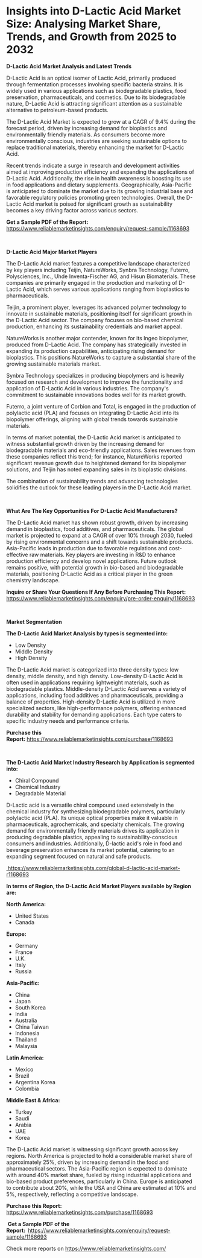 <p><h1>Insights into D-Lactic Acid Market Size: Analysing Market Share, Trends, and Growth from 2025 to 2032</h1></p><p><strong>D-Lactic Acid Market Analysis and Latest Trends</strong></p>
<p><p>D-Lactic Acid is an optical isomer of Lactic Acid, primarily produced through fermentation processes involving specific bacteria strains. It is widely used in various applications such as biodegradable plastics, food preservation, pharmaceuticals, and cosmetics. Due to its biodegradable nature, D-Lactic Acid is attracting significant attention as a sustainable alternative to petroleum-based products.</p><p>The D-Lactic Acid Market is expected to grow at a CAGR of 9.4% during the forecast period, driven by increasing demand for bioplastics and environmentally friendly materials. As consumers become more environmentally conscious, industries are seeking sustainable options to replace traditional materials, thereby enhancing the market for D-Lactic Acid.</p><p>Recent trends indicate a surge in research and development activities aimed at improving production efficiency and expanding the applications of D-Lactic Acid. Additionally, the rise in health awareness is boosting its use in food applications and dietary supplements. Geographically, Asia-Pacific is anticipated to dominate the market due to its growing industrial base and favorable regulatory policies promoting green technologies. Overall, the D-Lactic Acid market is poised for significant growth as sustainability becomes a key driving factor across various sectors.</p></p>
<p><strong>Get a Sample PDF of the Report:&nbsp;</strong> <a href="https://www.reliablemarketinsights.com/enquiry/request-sample/1168693?utm_campaign=1938&utm_medium=2&utm_source=Github&utm_content=ia&utm_term=23032025&utm_id=d-lactic-acid">https://www.reliablemarketinsights.com/enquiry/request-sample/1168693</a></p>
<p>&nbsp;</p>
<p><strong>D-Lactic Acid Major Market Players</strong></p>
<p><p>The D-Lactic Acid market features a competitive landscape characterized by key players including Teijin, NatureWorks, Synbra Technology, Futerro, Polysciences, Inc., Uhde Inventa-Fischer AG, and Hisun Biomaterials. These companies are primarily engaged in the production and marketing of D-Lactic Acid, which serves various applications ranging from bioplastics to pharmaceuticals.</p><p>Teijin, a prominent player, leverages its advanced polymer technology to innovate in sustainable materials, positioning itself for significant growth in the D-Lactic Acid sector. The company focuses on bio-based chemical production, enhancing its sustainability credentials and market appeal.</p><p>NatureWorks is another major contender, known for its Ingeo biopolymer, produced from D-Lactic Acid. The company has strategically invested in expanding its production capabilities, anticipating rising demand for bioplastics. This positions NatureWorks to capture a substantial share of the growing sustainable materials market.</p><p>Synbra Technology specializes in producing biopolymers and is heavily focused on research and development to improve the functionality and application of D-Lactic Acid in various industries. The company's commitment to sustainable innovations bodes well for its market growth.</p><p>Futerro, a joint venture of Corbion and Total, is engaged in the production of polylactic acid (PLA) and focuses on integrating D-Lactic Acid into its biopolymer offerings, aligning with global trends towards sustainable materials.</p><p>In terms of market potential, the D-Lactic Acid market is anticipated to witness substantial growth driven by the increasing demand for biodegradable materials and eco-friendly applications. Sales revenues from these companies reflect this trend; for instance, NatureWorks reported significant revenue growth due to heightened demand for its biopolymer solutions, and Teijin has noted expanding sales in its bioplastic divisions. </p><p>The combination of sustainability trends and advancing technologies solidifies the outlook for these leading players in the D-Lactic Acid market.</p></p>
<p>&nbsp;</p>
<p><strong>What Are The Key Opportunities For D-Lactic Acid Manufacturers?</strong></p>
<p><p>The D-Lactic Acid market has shown robust growth, driven by increasing demand in bioplastics, food additives, and pharmaceuticals. The global market is projected to expand at a CAGR of over 10% through 2030, fueled by rising environmental concerns and a shift towards sustainable products. Asia-Pacific leads in production due to favorable regulations and cost-effective raw materials. Key players are investing in R&D to enhance production efficiency and develop novel applications. Future outlook remains positive, with potential growth in bio-based and biodegradable materials, positioning D-Lactic Acid as a critical player in the green chemistry landscape.</p></p>
<p><strong>Inquire or Share Your Questions If Any Before Purchasing This Report:</strong> <a href="https://www.reliablemarketinsights.com/enquiry/pre-order-enquiry/1168693?utm_campaign=1938&utm_medium=2&utm_source=Github&utm_content=ia&utm_term=23032025&utm_id=d-lactic-acid">https://www.reliablemarketinsights.com/enquiry/pre-order-enquiry/1168693</a></p>
<p>&nbsp;</p>
<p><strong>Market Segmentation</strong></p>
<p><strong>The D-Lactic Acid Market Analysis by types is segmented into:</strong></p>
<p><ul><li>Low Density</li><li>Middle Density</li><li>High Density</li></ul></p>
<p><p>The D-Lactic Acid market is categorized into three density types: low density, middle density, and high density. Low-density D-Lactic Acid is often used in applications requiring lightweight materials, such as biodegradable plastics. Middle-density D-Lactic Acid serves a variety of applications, including food additives and pharmaceuticals, providing a balance of properties. High-density D-Lactic Acid is utilized in more specialized sectors, like high-performance polymers, offering enhanced durability and stability for demanding applications. Each type caters to specific industry needs and performance criteria.</p></p>
<p><strong>Purchase this Report:&nbsp;</strong><a href="https://www.reliablemarketinsights.com/purchase/1168693?utm_campaign=1938&utm_medium=2&utm_source=Github&utm_content=ia&utm_term=23032025&utm_id=d-lactic-acid">https://www.reliablemarketinsights.com/purchase/1168693</a></p>
<p>&nbsp;</p>
<p><strong>The D-Lactic Acid Market Industry Research by Application is segmented into:</strong></p>
<p><ul><li>Chiral Compound</li><li>Chemical Industry</li><li>Degradable Material</li></ul></p>
<p><p>D-Lactic acid is a versatile chiral compound used extensively in the chemical industry for synthesizing biodegradable polymers, particularly polylactic acid (PLA). Its unique optical properties make it valuable in pharmaceuticals, agrochemicals, and specialty chemicals. The growing demand for environmentally friendly materials drives its application in producing degradable plastics, appealing to sustainability-conscious consumers and industries. Additionally, D-lactic acid's role in food and beverage preservation enhances its market potential, catering to an expanding segment focused on natural and safe products.</p></p>
<p><a href="https://www.reliablemarketinsights.com/global-d-lactic-acid-market-r1168693?utm_campaign=1938&utm_medium=2&utm_source=Github&utm_content=ia&utm_term=23032025&utm_id=d-lactic-acid">&nbsp;https://www.reliablemarketinsights.com/global-d-lactic-acid-market-r1168693</a></p>
<p><strong>In terms of Region, the D-Lactic Acid Market Players available by Region are:</strong></p>
<p>
    <p> <strong> North America: </strong>
        <ul>
            <li>United States</li>
            <li>Canada</li>
        </ul>
        </p> 
    <p> <strong> Europe: </strong>
        <ul>
            <li>Germany</li>
            <li>France</li>
            <li>U.K.</li>
            <li>Italy</li>
            <li>Russia</li>
        </ul>
        </p> 
    <p> <strong> Asia-Pacific: </strong>
        <ul>
            <li>China</li>
            <li>Japan</li>
            <li>South Korea</li>
            <li>India</li>
            <li>Australia</li>
            <li>China Taiwan</li>
            <li>Indonesia</li>
            <li>Thailand</li>
            <li>Malaysia</li>
        </ul>
        </p> 
    <p> <strong> Latin America: </strong>
        <ul>
            <li>Mexico</li>
            <li>Brazil</li>
            <li>Argentina Korea</li>
            <li>Colombia</li>
        </ul>
        </p> 
    <p> <strong> Middle East & Africa: </strong>
        <ul>
            <li>Turkey</li>
            <li>Saudi</li>
            <li>Arabia</li>
            <li>UAE</li>
            <li>Korea</li>
        </ul>
    </p>
    </p>
<p><p>The D-Lactic Acid market is witnessing significant growth across key regions. North America is projected to hold a considerable market share of approximately 25%, driven by increasing demand in the food and pharmaceutical sectors. The Asia-Pacific region is expected to dominate with around 40% market share, fueled by rising industrial applications and bio-based product preferences, particularly in China. Europe is anticipated to contribute about 20%, while the USA and China are estimated at 10% and 5%, respectively, reflecting a competitive landscape.</p></p>
<p><strong>Purchase this Report: </strong><a href="https://www.reliablemarketinsights.com/purchase/1168693?utm_campaign=1938&utm_medium=2&utm_source=Github&utm_content=ia&utm_term=23032025&utm_id=d-lactic-acid">https://www.reliablemarketinsights.com/purchase/1168693</a></p>
<p>&nbsp;<strong>Get a Sample PDF of the Report:&nbsp;&nbsp;</strong><a href="https://www.reliablemarketinsights.com/enquiry/request-sample/1168693?utm_campaign=1938&utm_medium=2&utm_source=Github&utm_content=ia&utm_term=23032025&utm_id=d-lactic-acid">https://www.reliablemarketinsights.com/enquiry/request-sample/1168693</a></p>
<p><strong></strong></p>
<p>Check more reports on <a href="https://www.reliablemarketinsights.com/?utm_campaign=1938&utm_medium=2&utm_source=Github&utm_content=ia&utm_term=23032025&utm_id=d-lactic-acid">https://www.reliablemarketinsights.com/</a></p>